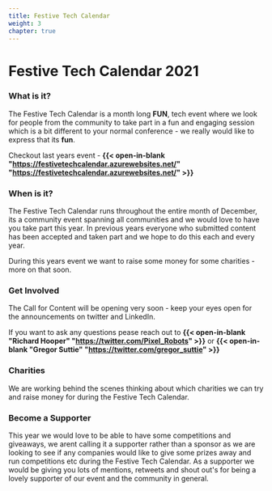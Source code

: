 ```yaml
---
title: Festive Tech Calendar
weight: 3
chapter: true
---
```


# **Festive Tech Calendar 2021**


### **What is it?**
The Festive Tech Calendar is a month long **FUN**, tech event where we look for people from the community to take part in a fun and engaging session which is a bit different to 
your normal conference - we really would like to express that its **fun**. 

Checkout last years event - **{{< open-in-blank "https://festivetechcalendar.azurewebsites.net/" "https://festivetechcalendar.azurewebsites.net/" >}}**

### **When is it?**
The Festive Tech Calendar runs throughout the entire month of December, its a community event spanning all communities and we would love to have you take part this year.
In previous years everyone who submitted content has been accepted and taken part and we hope to do this each and every year.

During this years event we want to raise some money for some charities - more on that soon.

### **Get Involved**
The Call for Content will be opening very soon - keep your eyes open for the announcements on twitter and LinkedIn.

If you want to ask any questions pease reach out to **{{< open-in-blank "Richard Hooper" "https://twitter.com/Pixel_Robots" >}}** or **{{< open-in-blank "Gregor Suttie" "https://twitter.com/gregor_suttie" >}}**

### **Charities**
We are working behind the scenes thinking about which charities we can try and raise money for during the Festive Tech Calendar.

### **Become a Supporter**
This year we would love to be able to have some competitions and giveaways, we arent calling it a supporter rather than a sponsor as we are 
looking to see if any companies would like to give some prizes away and run competitions etc during the Festive Tech Calendar.
As a supporter we would be giving you lots of mentions, retweets and shout out's for being a lovely supporter of our event and the 
community in general.

